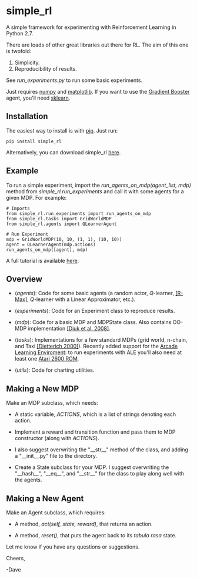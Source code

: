 # simple_rl
A simple framework for experimenting with Reinforcement Learning in Python 2.7.

There are loads of other great libraries out there for RL. The aim of this one is twofold:

1. Simplicity.
2. Reproducibility of results.

See _run_experiments.py_ to run some basic experiments.

Just requires [numpy](http://www.numpy.org/) and [matplotlib](http://matplotlib.org/). If you want to use the [Gradient Booster](http://arxiv.org/abs/1603.04119) agent, you'll need [sklearn](http://scikit-learn.org/stable/).

## Installation

The easiest way to install is with [pip](https://pypi.python.org/pypi/pip). Just run:

	pip install simple_rl

Alternatively, you can download simple_rl [here](https://github.com/david-abel/simple_rl/tarball/v0.6).

## Example

To run a simple experiment, import the _run_agents_on_mdp(agent_list, mdp)_ method from _simple_rl.run_experiments_ and call it with some agents for a given MDP. For example:

	# Imports
	from simple_rl.run_experiments import run_agents_on_mdp
	from simple_rl.tasks import GridWorldMDP
	from simple_rl.agents import QLearnerAgent

	# Run Experiment
	mdp = GridWorldMDP(10, 10, (1, 1), (10, 10))
	agent = QLearnerAgent(mdp.actions)
	run_agents_on_mdp([agent], mdp)

A full tutorial is available [here](http://cs.brown.edu/~dabel/blog/posts/simple_rl.html).

## Overview

* (_agents_): Code for some basic agents (a random actor, _Q_-learner, [[R-Max]](http://www.jmlr.org/papers/volume3/brafman02a/brafman02a.pdf), _Q_-learner with a Linear Approximator, etc.).

* (_experiments_): Code for an Experiment class to reproduce results.

* (_mdp_): Code for a basic MDP and MDPState class. Also contains OO-MDP implementation [[Diuk et al. 2008]](http://citeseerx.ist.psu.edu/viewdoc/download?doi=10.1.1.149.7056&rep=rep1&type=pdf).

* (_tasks_): Implementations for a few standard MDPs (grid world, n-chain, and Taxi [[Dietterich 2000]](http://www.scs.cmu.edu/afs/cs/project/jair/pub/volume13/dietterich00a.pdf)). Recently added support for the [Arcade Learning Enviroment](http://www.arcadelearningenvironment.org/): to run experiments with ALE you'll also need at least one [Atari 2600 ROM](http://www.atariage.com/system_items.html?SystemID=2600&ItemTypeID=ROM).

* (_utils_): Code for charting utilities.


## Making a New MDP

Make an MDP subclass, which needs:

* A static variable, _ACTIONS_, which is a list of strings denoting each action.

* Implement a reward and transition function and pass them to MDP constructor (along with _ACTIONS_).

* I also suggest overwriting the "\_\_str\_\_" method of the class, and adding a "\_\_init\_\_.py" file to the directory.

* Create a State subclass for your MDP. I suggest overwriting the "\_\_hash\_\_", "\_\_eq\_\_", and "\_\_str\_\_" for the class to play along well with the agents.


## Making a New Agent

Make an Agent subclass, which requires:

* A method, _act(self, state, reward)_, that returns an action.

* A method, _reset()_, that puts the agent back to its _tabula rasa_ state.


Let me know if you have any questions or suggestions.

Cheers,

-Dave